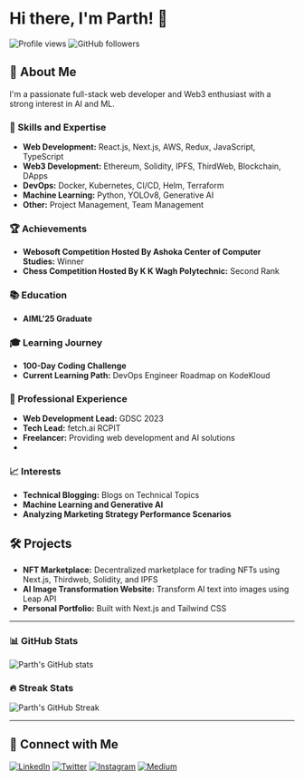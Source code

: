# Hi there, I'm Parth! 👋

![Profile views](https://komarev.com/ghpvc/?username=21parthh&color=blueviolet) ![GitHub followers](https://img.shields.io/github/followers/21parthh?label=Follow&style=social)

## 🚀 About Me

I'm a passionate full-stack web developer and Web3 enthusiast with a strong interest in AI and ML.

### 🔧 Skills and Expertise
- **Web Development:** React.js, Next.js, AWS, Redux, JavaScript, TypeScript
- **Web3 Development:** Ethereum, Solidity, IPFS, ThirdWeb, Blockchain, DApps
- **DevOps:** Docker, Kubernetes, CI/CD, Helm, Terraform
- **Machine Learning:** Python, YOLOv8, Generative AI
- **Other:** Project Management, Team Management

### 🏆 Achievements
- **Webosoft Competition Hosted By Ashoka Center of Computer Studies:** Winner
- **Chess Competition Hosted By K K Wagh Polytechnic:** Second Rank

### 📚 Education
- **AIML’25 Graduate**

### 🎓 Learning Journey
- **100-Day Coding Challenge**
- **Current Learning Path:** DevOps Engineer Roadmap on KodeKloud

### 💼 Professional Experience
- **Web Development Lead:** GDSC 2023
- **Tech Lead:** fetch.ai RCPIT
- **Freelancer:** Providing web development and AI solutions
- 
### 📈 Interests
- **Technical Blogging:** Blogs on Technical Topics
- **Machine Learning and Generative AI**
- **Analyzing Marketing Strategy Performance Scenarios**

## 🛠️ Projects
- **NFT Marketplace:** Decentralized marketplace for trading NFTs using Next.js, Thirdweb, Solidity, and IPFS
- **AI Image Transformation Website:** Transform AI text into images using Leap API
- **Personal Portfolio:** Built with Next.js and Tailwind CSS
  
---

### 📊 GitHub Stats

<div style="display: flex; justify-content: space-between; align-items: center;">
  <img src="https://github-readme-stats.vercel.app/api?username=21parthh&show_icons=true&theme=radical" alt="Parth's GitHub stats" style="widt: 32%;">
</div>

### 🔥 Streak Stats

![Parth's GitHub Streak](https://github-readme-streak-stats.herokuapp.com/?user=21parthh&theme=radical)

---

## 🤝 Connect with Me

[![LinkedIn](https://img.shields.io/badge/LinkedIn-Profile-blue)](https://www.linkedin.com/in/parth-deore)
[![Twitter](https://img.shields.io/badge/Twitter-Profile-blue)](https://twitter.com/21_parthh)
[![Instagram](https://img.shields.io/badge/Instagram-Profile-blue)](https://www.instagram.com/21.parthh)
[![Medium](https://img.shields.io/badge/Medium-Profile-blue)](https://https://medium.com/@parth.deore)

